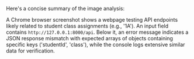Here's a concise summary of the image analysis:

A Chrome browser screenshot shows a webpage testing API endpoints likely related to student class assignments (e.g., '1A'). An input field contains `http://127.0.0.1:8000/api`. Below it, an error message indicates a JSON response mismatch with expected arrays of objects containing specific keys ('studentId', 'class'), while the console logs extensive similar data for verification.